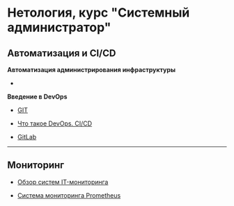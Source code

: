 # Нетология, курс "Системный администратор"


## Автоматизация и CI/СD

**Автоматизация администрирования инфраструктуры**

 *

**Введение в DevOps**

  * [GIT](https://github.com/EscEller/netology-homework/blob/main/8-01/README.md)

  * [Что такое DevOps. CI/CD](https://github.com/EscEller/netology-homework/blob/main/8-02/README.md)

  * [GitLab](https://github.com/EscEller/netology-homework/blob/main/8-03/README.md)

---

## Мониторинг

 * [Обзор систем IT-мониторинга](https://github.com/EscEller/netology-homework/blob/main/hw-01/README.md)

 * [Система мониторинга Prometheus](https://github.com/EscEller/netology-homework/blob/main/hw-04/README.md)
